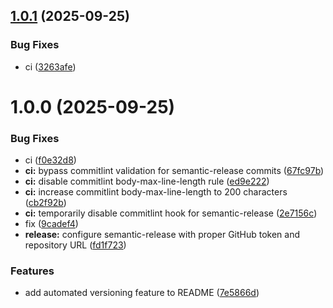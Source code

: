 ## [1.0.1](https://github.com/comfy-deploy/paint/compare/v1.0.0...v1.0.1) (2025-09-25)

### Bug Fixes

- ci ([3263afe](https://github.com/comfy-deploy/paint/commit/3263afe1328a816cb2cf2d8db2d9de7cb5a833a8))

# 1.0.0 (2025-09-25)

### Bug Fixes

- ci ([f0e32d8](https://github.com/comfy-deploy/paint/commit/f0e32d8604cc56c0fe853c177c5b197962132d39))
- **ci:** bypass commitlint validation for semantic-release commits ([67fc97b](https://github.com/comfy-deploy/paint/commit/67fc97b5301c65bc77d48981386d1f49d9c7bd6b))
- **ci:** disable commitlint body-max-line-length rule ([ed9e222](https://github.com/comfy-deploy/paint/commit/ed9e222f0ab12b7ab96470e01c907a5729d53a75))
- **ci:** increase commitlint body-max-line-length to 200 characters ([cb2f92b](https://github.com/comfy-deploy/paint/commit/cb2f92bca7a9acfec5f0923d2c21658b116690e6))
- **ci:** temporarily disable commitlint hook for semantic-release ([2e7156c](https://github.com/comfy-deploy/paint/commit/2e7156c66cf2d5b05744a43434c46382cc3b31f8))
- fix ([9cadef4](https://github.com/comfy-deploy/paint/commit/9cadef46ed2145462a4c4789e6cace3df5a07ef7))
- **release:** configure semantic-release with proper GitHub token and repository URL ([fd1f723](https://github.com/comfy-deploy/paint/commit/fd1f72331501a1a01eea86bd8bf0a2115b93a89d))

### Features

- add automated versioning feature to README ([7e5866d](https://github.com/comfy-deploy/paint/commit/7e5866d7092ced2d7ad1aa16c89869a7c29bbffa))
